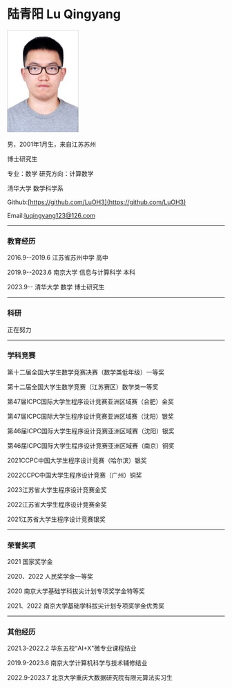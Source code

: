 # 陆青阳 Lu Qingyang

![](./lqy.jpg)

男，2001年1月生，来自江苏苏州

博士研究生

专业：数学  研究方向：计算数学

清华大学 数学科学系

Github:[https://github.com/LuOH3](https://github.com/LuOH3)

Email:luqingyang123@126.com

---
### 教育经历

2016.9--2019.6 江苏省苏州中学 高中

2019.9--2023.6 南京大学 信息与计算科学 本科

2023.9-- 清华大学 数学 博士研究生

---
### 科研

正在努力

---
### 学科竞赛

第十二届全国大学生数学竞赛决赛（数学类低年级）一等奖

第十二届全国大学生数学竞赛（江苏赛区）数学类一等奖

第47届ICPC国际大学生程序设计竞赛亚洲区域赛（合肥）金奖

第47届ICPC国际大学生程序设计竞赛亚洲区域赛（沈阳）银奖

第46届ICPC国际大学生程序设计竞赛亚洲区域赛（沈阳）银奖

第46届ICPC国际大学生程序设计竞赛亚洲区域赛（南京）铜奖

2021CCPC中国大学生程序设计竞赛（哈尔滨）银奖

2022CCPC中国大学生程序设计竞赛（广州）铜奖

2023江苏省大学生程序设计竞赛金奖

2022江苏省大学生程序设计竞赛金奖

2021江苏省大学生程序设计竞赛银奖

---
### 荣誉奖项

2021 国家奖学金

2020、2022 人民奖学金一等奖

2020 南京大学基础学科拔尖计划专项奖学金特等奖

2021、2022 南京大学基础学科拔尖计划专项奖学金优秀奖

---
### 其他经历

2021.3-2022.2 华东五校“AI+X"微专业课程结业

2019.9-2023.6 南京大学计算机科学与技术辅修结业

2022.9-2023.7 北京大学重庆大数据研究院有限元算法实习生